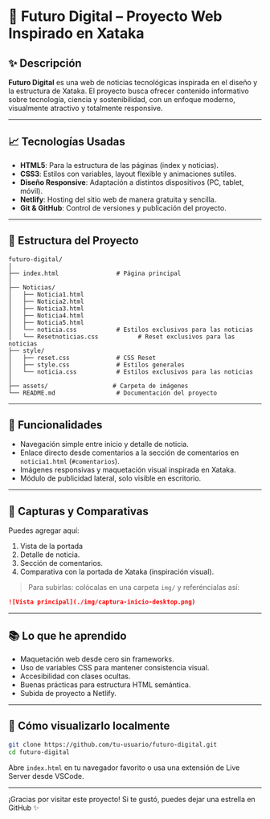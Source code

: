 # 📰 Futuro Digital – Proyecto Web Inspirado en Xataka

## ✨ Descripción
**Futuro Digital** es una web de noticias tecnológicas inspirada en el diseño y la estructura de Xataka. El proyecto busca ofrecer contenido informativo sobre tecnología, ciencia y sostenibilidad, con un enfoque moderno, visualmente atractivo y totalmente responsive.

---

## 📈 Tecnologías Usadas
- **HTML5**: Para la estructura de las páginas (index y noticias).
- **CSS3**: Estilos con variables, layout flexible y animaciones sutiles.
- **Diseño Responsive**: Adaptación a distintos dispositivos (PC, tablet, móvil).
- **Netlify**: Hosting del sitio web de manera gratuita y sencilla.
- **Git & GitHub**: Control de versiones y publicación del proyecto.

---

## 📂 Estructura del Proyecto
```
futuro-digital/
│
├── index.html                # Página principal
│
├── Noticias/
│   ├── Noticia1.html
│   ├── Noticia2.html
│   ├── Noticia3.html
│   ├── Noticia4.html
│   ├── Noticia5.html
│   └── noticia.css           # Estilos exclusivos para las noticias
│   └── Resetnoticias.css           # Reset exclusivos para las noticias
├── style/
│   ├── reset.css             # CSS Reset
│   ├── style.css             # Estilos generales
│   └── noticia.css           # Estilos exclusivos para las noticias
│
├── assets/                  # Carpeta de imágenes
└── README.md                 # Documentación del proyecto
```

---

## 📏 Funcionalidades
- Navegación simple entre inicio y detalle de noticia.
- Enlace directo desde comentarios a la sección de comentarios en `noticia1.html` (`#comentarios`).
- Imágenes responsivas y maquetación visual inspirada en Xataka.
- Módulo de publicidad lateral, solo visible en escritorio.

---

## 📏 Capturas y Comparativas
Puedes agregar aquí:
1. Vista de la portada 
2. Detalle de noticia.
3. Sección de comentarios.
4. Comparativa con la portada de Xataka (inspiración visual).

> Para subirlas: colócalas en una carpeta `img/` y referéncialas así:
```md
![Vista principal](./img/captura-inicio-desktop.png)
```

---

## 📚 Lo que he aprendido
- Maquetación web desde cero sin frameworks.
- Uso de variables CSS para mantener consistencia visual.
- Accesibilidad con clases ocultas.
- Buenas prácticas para estructura HTML semántica.
- Subida de proyecto a Netlify.

---


## 🚀 Cómo visualizarlo localmente
```bash
git clone https://github.com/tu-usuario/futuro-digital.git
cd futuro-digital
```
Abre `index.html` en tu navegador favorito o usa una extensión de Live Server desde VSCode.

---

¡Gracias por visitar este proyecto! Si te gustó, puedes dejar una estrella en GitHub ✨

